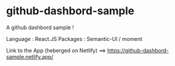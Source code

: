 # github-dashbord-sample
A github dashbord sample !

Language : React.JS 
Packages : Semantic-UI / moment 

Link to the App (heberged on Netlify) ==> https://github-dashbord-sample.netlify.app/
